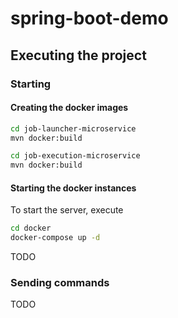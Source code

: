 # spring-boot-demo

## Executing the project

### Starting

#### Creating the docker images

```bash
cd job-launcher-microservice
mvn docker:build

cd job-execution-microservice
mvn docker:build
```

#### Starting the docker instances

To start the server, execute

```bash
cd docker
docker-compose up -d
```

TODO

### Sending commands

TODO
